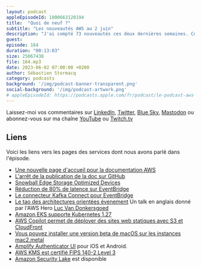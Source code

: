 ```yaml
---
layout: podcast
appleEpisodeId: 1000663120194
title:  "Quoi de neuf ?"
subtitle: "Les nouveautés AWS au 2 juin"
description: "J'ai compté 73 nouveautés ces deux dernières semaines. Comme chaque semaine, ma sélection est biaisée et je retiens les nouveautés qui vont parler aux builders: les architectes et les développeur-peuses. Si vous manipulez des gros volumes de données, j'ai quelque chose pour vous cette semaine. De même si travaillez avec des architectures orientées évenements ou si vous déployez des conteneurs sur K8s. Restez aussi si vous développez des applications mobiles sur iOS ou Android. Et je terminerai par un nouveau service : Security Data Lake. On détaille tout cela dans le podcast 🎙 AWS ☁️ en 🇫🇷."
guest: 
episode: 164
duration: "00:13:03"
size: 25067438
file: 164.mp3
date: 2023-06-02 07:00:00 +0200
author: Sébastien Stormacq
category: podcasts
background: '/img/podcast-banner-transparent.png'
social-background: '/img/podcast-artwork.png'
# appleEpisodeId: https://podcasts.apple.com/fr/podcast/le-podcast-aws-en-français/id1452118442
---
```


Laissez-moi vos commentaires sur [LinkedIn](https://www.linkedin.com/in/sebastienstormacq/), [Twitter](https://twitter.com/sebsto), [Blue Sky](https://bsky.app/profile/sebsto.bsky.social), [Mastodon](https://awscommunity.social/@sebsto) ou abonnez-vous sur ma chaîne [YouTube](https://www.youtube.com/sebsto) ou [Twitch.tv](https://www.twitch.tv/sebAWS)

## Liens

Voici les liens vers les pages des services dont nous avons parlé dans l'épisode.

- [Une nouvelle page d'accueil pour la documentation AWS](https://docs.aws.amazon.com/)
- [L'arrêt de la publication de la doc sur GitHub](https://aws.amazon.com/blogs/aws/retiring-the-aws-documentation-on-github/)
- [Snowball Edge Storage Optimized Devices](https://aws.amazon.com/blogs/aws/new-snowball-edge-storage-optimized-devices-with-more-storage-and-bandwidth/)
- [Réduction de 80% de latence sur EventBridge](https://aws.amazon.com/about-aws/whats-new/2023/05/improved-end-to-end-latencies-amazon-eventbridge-event-buses/)
- [Le connecteur Kafka Connect pour EventBridge](https://aws.amazon.com/about-aws/whats-new/2023/05/amazon-eventbridge-open-source-connector-kafka-connect/)
- [Le tao des architectures orientées évenement](https://www.youtube.com/watch?v=9r9WDzzTcr0) Un talk en anglais donné par l'AWS Hero [Luc Van Donkersgoed](https://aws.amazon.com/developer/community/heroes/luc-van-donkersgoed/)
- [Amazon EKS supporte Kubernetes 1.27](https://aws.amazon.com/about-aws/whats-new/2023/05/amazon-eks-eks-distro-kubernetes-version-1-27/)
- [AWS Copilot permet de déployer des sites web statiques avec S3 et CloudFront](https://aws.amazon.com/about-aws/whats-new/2023/05/aws-copilot-static-site-pattern-single-page-web-applications/)
- [Vous pouvez installer une version beta de macOS sur les instances mac2.metal](https://aws.amazon.com/about-aws/whats-new/2023/05/amazon-ec2-m1-mac-instances-beta-macos-versions/)
- [Amplify Authenticator UI](https://aws.amazon.com/about-aws/whats-new/2023/05/aws-amplify-authenticator-ul-library-swift-android/) pour iOS et Android.
- [AWS KMS est certifié FIPS 140-2 Level 3](https://aws.amazon.com/about-aws/whats-new/2023/05/aws-kms-hsm-fips-security-level-3/)
- [Amazon Security Lake](https://aws.amazon.com/about-aws/whats-new/2023/05/amazon-security-lake-generally-available/) est disponible